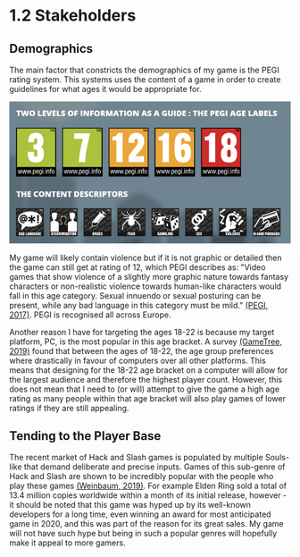 # 1.2 Stakeholders

## Demographics

The main factor that constricts the demographics of my game is the PEGI rating system. This systems uses the content of a game in order to create guidelines for what ages it would be appropriate for.

![](<../.gitbook/assets/image (2) (1).png>)

My game will likely contain violence but if it is not graphic or detailed then the game can still get at rating of 12, which PEGI describes as: "Video games that show violence of a slightly more graphic nature towards fantasy characters or non-realistic violence towards human-like characters would fall in this age category. Sexual innuendo or sexual posturing can be present, while any bad language in this category must be mild." [(PEGI, 2017)](../analysis/references.md). PEGI is recognised all across Europe.&#x20;

Another reason I have for targeting the ages 18-22 is because my target platform, PC, is the most popular in this age bracket. A survey [(GameTree, 2019)](../analysis/references.md) found that between the ages of 18-22, the age group preferences where drastically in favour of computers over all other platforms. This means that designing for the 18-22 age bracket on a computer will allow for the largest audience and therefore the highest player count. However, this does not mean that I need to (or will) attempt to give the game a high age rating as many people within that age bracket will also play games of lower ratings if they are still appealing.

## Tending to the Player Base

&#x20;The recent market of Hack and Slash games is populated by multiple Souls-like that demand deliberate and precise inputs. Games of this sub-genre of Hack and Slash are shown to be incredibly popular with the people who play these games [(Weinbaum, 2019)](../analysis/references.md). For example Elden Ring sold a total of 13.4 million copies worldwide within a month of its initial release, however - it should be noted that this game was hyped up by its well-known developers for a long time, even winning an award for most anticipated game in 2020, and this was part of the reason for its great sales. My game will not have such hype but being in such a popular genres will hopefully make it appeal to more gamers.
